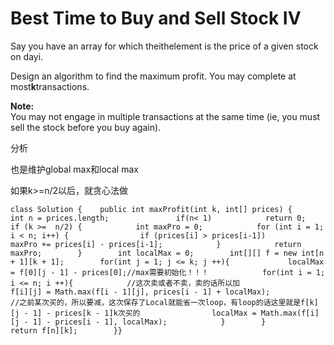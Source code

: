 # Best Time to Buy and Sell Stock IV

Say you have an array for which theithelement is the price of a given stock on dayi.

Design an algorithm to find the maximum profit. You may complete at most**k**transactions.

**Note:**  
You may not engage in multiple transactions at the same time \(ie, you must sell the stock before you buy again\).

分析

也是维护global max和local max

如果k&gt;=n/2以后，就贪心法做

```text
class Solution {    public int maxProfit(int k, int[] prices) {                int n = prices.length;               if(n< 1)            return 0;        if (k >=  n/2) {            int maxPro = 0;            for (int i = 1; i < n; i++) {                if (prices[i] > prices[i-1])                    maxPro += prices[i] - prices[i-1];            }            return maxPro;        }        int localMax = 0;        int[][] f = new int[n + 1][k + 1];        for(int j = 1; j <= k; j ++){             localMax = f[0][j - 1] - prices[0];//max需要初始化！！！            for(int i = 1; i <= n; i ++){            //这次卖或者不卖，卖的话所以加                f[i][j] = Math.max(f[i - 1][j], prices[i - 1] + localMax);            //之前某次买的，所以要减，这次保存了Local就能省一次loop，有loop的话这里就是f[k][j - 1] - prices[k - 1]k次买的                localMax = Math.max(f[i][j - 1] - prices[i - 1], localMax);            }        }        return f[n][k];        }}
```

